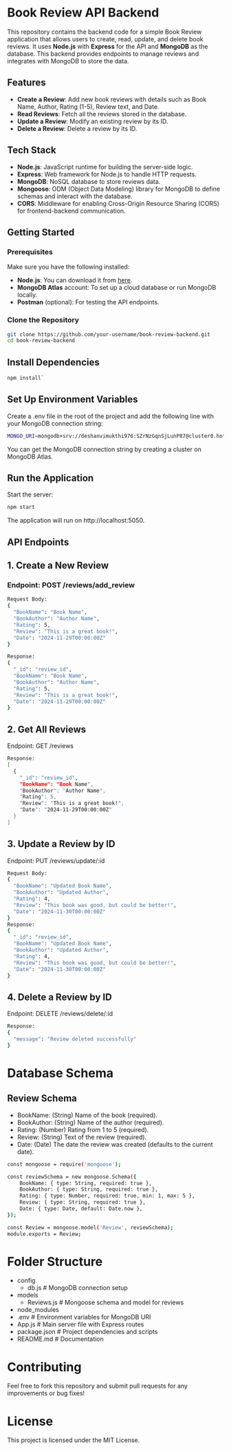 # Book Review API Backend

This repository contains the backend code for a simple Book Review application that allows users to create, read, update, and delete book reviews. It uses **Node.js** with **Express** for the API and **MongoDB** as the database. This backend provides endpoints to manage reviews and integrates with MongoDB to store the data.

## Features
- **Create a Review**: Add new book reviews with details such as Book Name, Author, Rating (1-5), Review text, and Date.
- **Read Reviews**: Fetch all the reviews stored in the database.
- **Update a Review**: Modify an existing review by its ID.
- **Delete a Review**: Delete a review by its ID.

## Tech Stack
- **Node.js**: JavaScript runtime for building the server-side logic.
- **Express**: Web framework for Node.js to handle HTTP requests.
- **MongoDB**: NoSQL database to store reviews data.
- **Mongoose**: ODM (Object Data Modeling) library for MongoDB to define schemas and interact with the database.
- **CORS**: Middleware for enabling Cross-Origin Resource Sharing (CORS) for frontend-backend communication.

## Getting Started

### Prerequisites

Make sure you have the following installed:

- **Node.js**: You can download it from [here](https://nodejs.org/).
- **MongoDB Atlas** account: To set up a cloud database or run MongoDB locally.
- **Postman** (optional): For testing the API endpoints.

### Clone the Repository

```bash
git clone https://github.com/your-username/book-review-backend.git
cd book-review-backend

```
## Install Dependencies
```bash
npm install`
```
## Set Up Environment Variables
Create a .env file in the root of the project and add the following line with your MongoDB connection string:

```bash
MONGO_URI=mongodb+srv://deshanvimukthi976:SZrNzGqnSjLunP87@cluster0.hotklnh.mongodb.net/Book_Review?retryWrites=true&w=majority
```
You can get the MongoDB connection string by creating a cluster on MongoDB Atlas.

## Run the Application
Start the server:

```bash
npm start
```
The application will run on http://localhost:5050.


## API Endpoints
## 1. Create a New Review
### Endpoint: POST /reviews/add_review

```bash
Request Body:
{
  "BookName": "Book Name",
  "BookAuthor": "Author Name",
  "Rating": 5,
  "Review": "This is a great book!",
  "Date": "2024-11-29T00:00:00Z"
}

Response:
{
  "_id": "review_id",
  "BookName": "Book Name",
  "BookAuthor": "Author Name",
  "Rating": 5,
  "Review": "This is a great book!",
  "Date": "2024-11-29T00:00:00Z"
}
```

## 2. Get All Reviews
Endpoint: GET /reviews

```bash
Response:
[
  {
    "_id": "review_id",
    "BookName": "Book Name",
    "BookAuthor": "Author Name",
    "Rating": 5,
    "Review": "This is a great book!",
    "Date": "2024-11-29T00:00:00Z"
  }
]
```

## 3. Update a Review by ID
Endpoint: PUT /reviews/update/:id

```bash
Request Body:
{
  "BookName": "Updated Book Name",
  "BookAuthor": "Updated Author",
  "Rating": 4,
  "Review": "This book was good, but could be better!",
  "Date": "2024-11-30T00:00:00Z"
}
Response:
{
  "_id": "review_id",
  "BookName": "Updated Book Name",
  "BookAuthor": "Updated Author",
  "Rating": 4,
  "Review": "This book was good, but could be better!",
  "Date": "2024-11-30T00:00:00Z"
}
```

## 4. Delete a Review by ID
Endpoint: DELETE /reviews/delete/:id
```bash
Response:
{
  "message": "Review deleted successfully"
}
```

# Database Schema
## Review Schema
* BookName: (String) Name of the book (required).
* BookAuthor: (String) Name of the author (required).
* Rating: (Number) Rating from 1 to 5 (required).
* Review: (String) Text of the review (required).
* Date: (Date) The date the review was created (defaults to the current date).

```bash
const mongoose = require('mongoose');

const reviewSchema = new mongoose.Schema({
    BookName: { type: String, required: true },
    BookAuthor: { type: String, required: true },
    Rating: { type: Number, required: true, min: 1, max: 5 },
    Review: { type: String, required: true },
    Date: { type: Date, default: Date.now },
});

const Review = mongoose.model('Review', reviewSchema);
module.exports = Review;
```

# Folder Structure

- config
  - db.js                # MongoDB connection setup
- models
  - Reviews.js           # Mongoose schema and model for reviews
- node_modules
- .env                    # Environment variables for MongoDB URI
- App.js                  # Main server file with Express routes
- package.json            # Project dependencies and scripts
- README.md               # Documentation

# Contributing

Feel free to fork this repository and submit pull requests for any improvements or bug fixes!

# License
This project is licensed under the MIT License.



